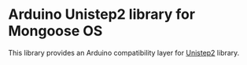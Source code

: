 # Arduino Unistep2 library for Mongoose OS

This library provides an Arduino compatibility layer for [Unistep2](https://github.com/reven/Unistep2) library.
